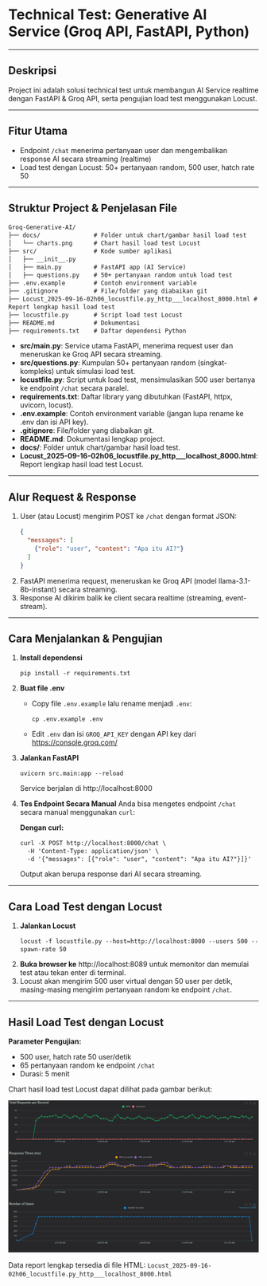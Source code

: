 
# Technical Test: Generative AI Service (Groq API, FastAPI, Python)

---

## Deskripsi
Project ini adalah solusi technical test untuk membangun AI Service realtime dengan FastAPI & Groq API, serta pengujian load test menggunakan Locust.

---

## Fitur Utama
- Endpoint `/chat` menerima pertanyaan user dan mengembalikan response AI secara streaming (realtime)
- Load test dengan Locust: 50+ pertanyaan random, 500 user, hatch rate 50

---

## Struktur Project & Penjelasan File


```
Groq-Generative-AI/
├── docs/               # Folder untuk chart/gambar hasil load test
│   └── charts.png      # Chart hasil load test Locust
├── src/                # Kode sumber aplikasi
│   ├── __init__.py
│   ├── main.py         # FastAPI app (AI Service)
│   ├── questions.py    # 50+ pertanyaan random untuk load test
├── .env.example        # Contoh environment variable
├── .gitignore          # File/folder yang diabaikan git
├── Locust_2025-09-16-02h06_locustfile.py_http___localhost_8000.html # Report lengkap hasil load test
├── locustfile.py       # Script load test Locust
├── README.md           # Dokumentasi
├── requirements.txt    # Daftar dependensi Python
```

- **src/main.py**: Service utama FastAPI, menerima request user dan meneruskan ke Groq API secara streaming.
- **src/questions.py**: Kumpulan 50+ pertanyaan random (singkat-kompleks) untuk simulasi load test.
- **locustfile.py**: Script untuk load test, mensimulasikan 500 user bertanya ke endpoint `/chat` secara paralel.
- **requirements.txt**: Daftar library yang dibutuhkan (FastAPI, httpx, uvicorn, locust).
- **.env.example**: Contoh environment variable (jangan lupa rename ke .env dan isi API key).
- **.gitignore**: File/folder yang diabaikan git.
- **README.md**: Dokumentasi lengkap project.
- **docs/**: Folder untuk chart/gambar hasil load test.
- **Locust_2025-09-16-02h06_locustfile.py_http___localhost_8000.html**: Report lengkap hasil load test Locust.

---

## Alur Request & Response
1. User (atau Locust) mengirim POST ke `/chat` dengan format JSON:
   ```json
   {
     "messages": [
       {"role": "user", "content": "Apa itu AI?"}
     ]
   }
   ```
2. FastAPI menerima request, meneruskan ke Groq API (model llama-3.1-8b-instant) secara streaming.
3. Response AI dikirim balik ke client secara realtime (streaming, event-stream).

---


## Cara Menjalankan & Pengujian

1. **Install dependensi**
   ```fish
   pip install -r requirements.txt
   ```
2. **Buat file .env**
   - Copy file `.env.example` lalu rename menjadi `.env`:
     ```fish
     cp .env.example .env
     ```
   - Edit `.env` dan isi `GROQ_API_KEY` dengan API key dari https://console.groq.com/

3. **Jalankan FastAPI**
   ```fish
   uvicorn src.main:app --reload
   ```
   Service berjalan di http://localhost:8000

4. **Tes Endpoint Secara Manual**
   Anda bisa mengetes endpoint `/chat` secara manual menggunakan `curl`:
   
   **Dengan curl:**
   ```fish
   curl -X POST http://localhost:8000/chat \
     -H 'Content-Type: application/json' \
     -d '{"messages": [{"role": "user", "content": "Apa itu AI?"}]}'
   ```
   
   Output akan berupa response dari AI secara streaming.


---


## Cara Load Test dengan Locust
1. **Jalankan Locust**
   ```fish
   locust -f locustfile.py --host=http://localhost:8000 --users 500 --spawn-rate 50
   ```
2. **Buka browser ke** http://localhost:8089 untuk memonitor dan memulai test atau tekan enter di terminal.
3. Locust akan mengirim 500 user virtual dengan 50 user per detik, masing-masing mengirim pertanyaan random ke endpoint `/chat`.

---

## Hasil Load Test dengan Locust

**Parameter Pengujian:**
- 500 user, hatch rate 50 user/detik
- 65 pertanyaan random ke endpoint `/chat`
- Durasi: 5 menit




Chart hasil load test Locust dapat dilihat pada gambar berikut:

![Hasil Load Test Locust](docs/charts.png)

Data report lengkap tersedia di file HTML:
`Locust_2025-09-16-02h06_locustfile.py_http___localhost_8000.html`

